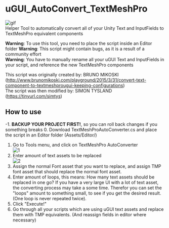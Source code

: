 
# uGUI_AutoConvert_TextMeshPro
![gif](https://i.imgur.com/A3Gx71W.gif)  
Helper Tool to automatically convert all of your Unity Text and InputFields to TextMeshPro equivalent components

**Warning**: To use this tool, you need to place the script inside an Editor folder
**Warning**: This script might contain bugs, as it is a result of a community effort  
**Warning**: You have to manually rename all your uGUI Text and InputFields in your script, and reference the new TextMeshPro components  

This script was originally created by: BRUNO MIKOSKI (http://www.brunomikoski.com/playground/2015/3/31/convert-text-component-to-textmeshprougui-keeping-configurations)  
The script was then modified by: SIMON TYSLAND (https://tinyurl.com/simtys)  


## How to use

-1. **BACKUP YOUR PROJECT FIRST!**, so you can roll back changes if you something breaks
0. Download TextMeshProAutoConverter.cs and place the script in an Editor folder (Assets/Editor/)
1. Go to Tools menu, and click on TextMeshPro AutoConverter  
![1](https://i.imgur.com/07y7LVa.png)  
2. Enter amount of text assets to be replaced  
![2](https://i.imgur.com/isfny4o.png)  
3. Assign the normal Font asset that you want to replace, and assign TMP font asset that should replace the normal font asset.
4. Enter amount of loops, this means: How many text assets should be replaced in one go? If you have a very large UI with a lot of text asset, the converting process may take a some time. Therefor you can set the "loops" amount to something small, to see if you get the desired result. (One loop is never repeated twice).
5. Click "Execute!"
6. Go through all your scripts which are using uGUI text assets and replace them with TMP equivalents. (And reassign fields in editor where necessary)

